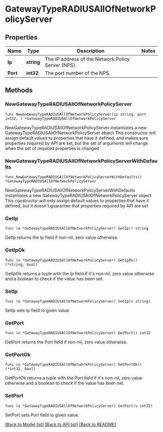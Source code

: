 # GatewayTypeRADIUSAllOfNetworkPolicyServer

## Properties

Name | Type | Description | Notes
------------ | ------------- | ------------- | -------------
**Ip** | **string** | The IP address of the Network Policy Server (NPS). | 
**Port** | **int32** | The port number of the NPS. | 

## Methods

### NewGatewayTypeRADIUSAllOfNetworkPolicyServer

`func NewGatewayTypeRADIUSAllOfNetworkPolicyServer(ip string, port int32, ) *GatewayTypeRADIUSAllOfNetworkPolicyServer`

NewGatewayTypeRADIUSAllOfNetworkPolicyServer instantiates a new GatewayTypeRADIUSAllOfNetworkPolicyServer object
This constructor will assign default values to properties that have it defined,
and makes sure properties required by API are set, but the set of arguments
will change when the set of required properties is changed

### NewGatewayTypeRADIUSAllOfNetworkPolicyServerWithDefaults

`func NewGatewayTypeRADIUSAllOfNetworkPolicyServerWithDefaults() *GatewayTypeRADIUSAllOfNetworkPolicyServer`

NewGatewayTypeRADIUSAllOfNetworkPolicyServerWithDefaults instantiates a new GatewayTypeRADIUSAllOfNetworkPolicyServer object
This constructor will only assign default values to properties that have it defined,
but it doesn't guarantee that properties required by API are set

### GetIp

`func (o *GatewayTypeRADIUSAllOfNetworkPolicyServer) GetIp() string`

GetIp returns the Ip field if non-nil, zero value otherwise.

### GetIpOk

`func (o *GatewayTypeRADIUSAllOfNetworkPolicyServer) GetIpOk() (*string, bool)`

GetIpOk returns a tuple with the Ip field if it's non-nil, zero value otherwise
and a boolean to check if the value has been set.

### SetIp

`func (o *GatewayTypeRADIUSAllOfNetworkPolicyServer) SetIp(v string)`

SetIp sets Ip field to given value.


### GetPort

`func (o *GatewayTypeRADIUSAllOfNetworkPolicyServer) GetPort() int32`

GetPort returns the Port field if non-nil, zero value otherwise.

### GetPortOk

`func (o *GatewayTypeRADIUSAllOfNetworkPolicyServer) GetPortOk() (*int32, bool)`

GetPortOk returns a tuple with the Port field if it's non-nil, zero value otherwise
and a boolean to check if the value has been set.

### SetPort

`func (o *GatewayTypeRADIUSAllOfNetworkPolicyServer) SetPort(v int32)`

SetPort sets Port field to given value.



[[Back to Model list]](../README.md#documentation-for-models) [[Back to API list]](../README.md#documentation-for-api-endpoints) [[Back to README]](../README.md)


